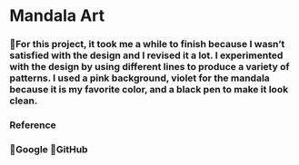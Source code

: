 # Mandala Art

### 📎For this project, it took me a while to finish because I wasn’t satisfied with the design and I revised it a lot. I experimented with the design by using different lines to produce a variety of patterns. I used a pink background, violet for the mandala because it is my favorite color, and a black pen to make it look clean.


### Reference

### 📎Google 📎GitHub
